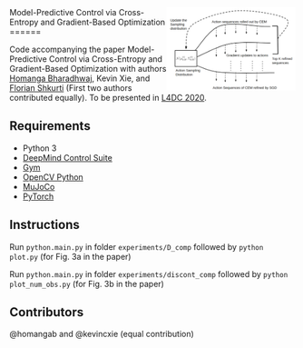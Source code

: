 <img src="L4DCMain.png" width=45% align="right">
Model-Predictive Control via Cross-Entropy and Gradient-Based Optimization
======

Code accompanying the paper Model-Predictive Control via Cross-Entropy and Gradient-Based Optimization with authors [Homanga Bharadhwaj](https://homangab.github.io), Kevin Xie, and [Florian Shkurti](http://www.cs.toronto.edu/~florian/) (First two authors contributed equally). To be presented in [L4DC 2020](https://sites.google.com/berkeley.edu/l4dc/accepted-papers).


Requirements
------------

- Python 3
- [DeepMind Control Suite](https://github.com/deepmind/dm_control) 
- [Gym](https://gym.openai.com/)
- [OpenCV Python](https://pypi.python.org/pypi/opencv-python)
- [MuJoCo](http://www.mujoco.org/)
- [PyTorch](http://pytorch.org/)


Instructions
------------

Run `python.main.py` in folder `experiments/D_comp` followed by `python plot.py` (for Fig. 3a in the paper)

Run `python.main.py` in folder `experiments/discont_comp` followed by `python plot_num_obs.py` (for Fig. 3b in the paper) 

Contributors
------------
@homangab and @kevincxie (equal contribution)




